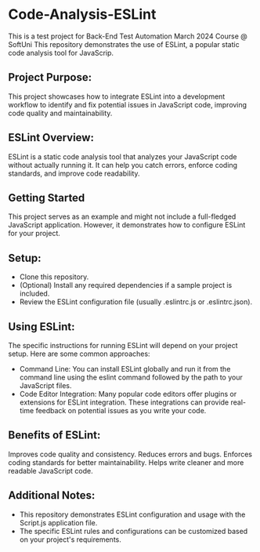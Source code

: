 # Code-Analysis-ESLint 
This is a test project for Back-End Test Automation March 2024 Course @ SoftUni
This repository demonstrates the use of ESLint, a popular static code analysis tool for JavaScrip.
## Project Purpose:

This project showcases how to integrate ESLint into a development workflow to identify and fix potential issues in JavaScript code, improving code quality and maintainability.

## ESLint Overview:

ESLint is a static code analysis tool that analyzes your JavaScript code without actually running it. It can help you catch errors, enforce coding standards, and improve code readability.
## Getting Started

This project serves as an example and might not include a full-fledged JavaScript application. However, it  demonstrates how to configure ESLint for your project.

## Setup:

- Clone this repository.
- (Optional) Install any required dependencies if a sample project is included.
- Review the ESLint configuration file (usually .eslintrc.js or .eslintrc.json).
## Using ESLint:

The specific instructions for running ESLint will depend on your project setup. Here are some common approaches:

- Command Line: You can install ESLint globally and run it from the command line using the eslint command followed by the path to your JavaScript files.
- Code Editor Integration: Many popular code editors offer plugins or extensions for ESLint integration. These integrations can provide real-time feedback on potential issues as you write your code.
## Benefits of ESLint:

Improves code quality and consistency.
Reduces errors and bugs.
Enforces coding standards for better maintainability.
Helps write cleaner and more readable JavaScript code.
## Additional Notes:

- This repository demonstrates ESLint configuration and usage with the Script.js application file.
- The specific ESLint rules and configurations can be customized based on your project's requirements.


